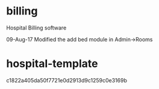 # billing
Hospital Billing software

09-Aug-17
	Modified the add bed module in Admin->Rooms
# hospital-template
 c1822a405da50f7721e0d2913d9c1259c0e3169b

